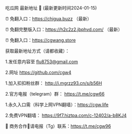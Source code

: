 吃瓜网 最新地址 👋 (最新更新时间2024-01-15)

⏰ 免翻入口：https://chigua.buzz  （最新）

⏰ 免翻完整版入口：https://h2c2z2.jbphvd.com/ （最新）

⏰ 免翻入口：https://cgwang.store

获取最新地址方式（请都收藏）：

1.发任意内容至 flu8753@gmail.com
 
2.网址 https://github.com/cgw4


1.加入扣扣粉丝群： http://i.mgrzz93.cn/s/b56H

2.官方电报（telegram）群： https://t.me/cgw66


1.永久入口需（科学上网VPN翻墙）：https://cgw.life

2.免费VPN翻墙： https://9f7.hiztpa.com/c-12402/a-b8KJ4

🤝 商务合作🤝请电报（Tg）联系：https://t.me/cgw96


